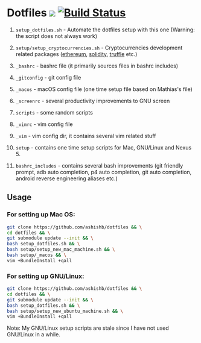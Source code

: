 # Dotfiles [![](https://img.shields.io/badge/Quality-A%2B-brightgreen.svg)](https://img.shields.io/badge/Quality-A%2B-brightgreen.svg) [![Build Status](https://img.shields.io/travis/ashishb/adb-enhanced/master.svg?label=Travis%20CI)](https://travis-ci.org/ashishb/adb-enhanced)


1. `setup_dotfiles.sh` - Automate the dotfiles setup with this one (Warning: the
 script does not always work)
 
2. `setup/setup_cryptocurrencies.sh` - Cryptocurrencies development related packages ([ethereum](https://www.ethereum.org/), [solidity](https://solidity.readthedocs.io/en/v0.5.11/), [truffle](https://www.trufflesuite.com/) etc.)

2. `_bashrc` - bashrc file (it primarily sources files in bashrc includes)

3. `_gitconfig` - git config file

4. `_macos` - macOS config file (one time setup file based on Mathias's file)

5. `_screenrc` - several productivity improvements to GNU screen 

6. `scripts` - some random scripts

8. `_vimrc` - vim config file

9. `_vim` - vim config dir, it contains several vim related stuff

10. `setup` - contains one time setup scripts for Mac, GNU/Linux and Nexus 5.

11. `bashrc_includes` - contains several bash improvements (git friendly prompt, adb auto completion, p4 auto completion, git auto completion, android reverse engineering aliases etc.)

## Usage

### For setting up Mac OS:

```bash
git clone https://github.com/ashishb/dotfiles && \
cd dotfiles && \
git submodule update --init && \
bash setup_dotfiles.sh && \
bash setup/setup_new_mac_machine.sh && \
bash setup/_macos && \
vim +BundleInstall +qall
```

### For setting up GNU/Linux:

```bash
git clone https://github.com/ashishb/dotfiles && \
cd dotfiles && \
git submodule update --init && \
bash setup_dotfiles.sh && \
bash setup/setup_new_ubuntu_machine.sh && \
vim +BundleInstall +qall
```

Note: My GNU/Linux setup scripts are stale since I have not used GNU/Linux in a while.
